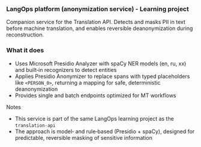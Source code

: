 ### LangOps platform (anonymization service) - Learning project

Companion service for the Translation API. Detects and masks PII in text before machine translation, and enables reversible deanonymization during reconstruction.

### What it does
- Uses Microsoft Presidio Analyzer with spaCy NER models (en, ru, xx) and built‑in recognizers to detect entities
- Applies Presidio Anonymizer to replace spans with typed placeholders like `<PERSON_0>`, returning a mapping for safe, deterministic deanonymization
- Provides single and batch endpoints optimized for MT workflows

Notes
- This service is part of the same LangOps learning project as the `translation-api`
- The approach is model‑ and rule‑based (Presidio + spaCy), designed for predictable, reversible masking of sensitive information


